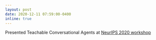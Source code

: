```yaml
---
layout: post
date: 2020-12-11 07:59:00-0400
inline: true
---
```


Presented Teachable Conversational Agents at [NeurIPS 2020 workshop](https://neurips.cc/virtual/2020/public/workshop_16125.html)